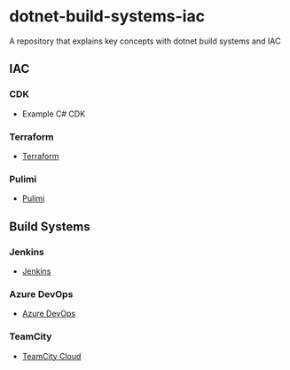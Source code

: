 # dotnet-build-systems-iac
A repository that explains key concepts with dotnet build systems and IAC 


## IAC

### CDK

* Example C# CDK

### Terraform

* [Terraform](https://www.terraform.io)

### Pulimi

* [Pulimi](https://www.pulumi.com)

## Build Systems

### Jenkins

* [Jenkins](https://www.jenkins.io)

### Azure DevOps

* [Azure DevOps](https://azure.microsoft.com/en-us/services/devops/)

### TeamCity

* [TeamCity Cloud](https://www.jetbrains.com/teamcity/)
